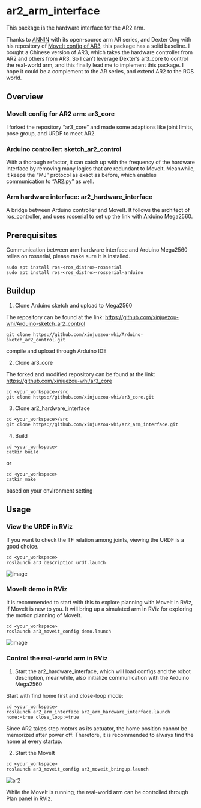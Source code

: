 # ar2_arm_interface

This package is the hardware interface for the AR2 arm.

Thanks to [ANNIN](https://www.anninrobotics.com/home) with its open-source arm AR series, and Dexter Ong with his repository of [MoveIt config of AR3](https://github.com/ongdexter/ar3_core), this package has a solid baseline. I bought a Chinese version of AR3, which takes the hardware controller from AR2 and others from AR3. So I can’t leverage Dexter’s ar3_core to control the real-world arm, and this finally lead me to implement this package. I hope it could be a complement to the AR series, and extend AR2 to the ROS world.

## Overview
### MoveIt config for AR2 arm: ar3_core
I forked the repository “ar3_core” and made some adaptions like joint limits, pose group, and URDF to meet AR2.

### Arduino controller: sketch_ar2_control
With a thorough refactor, it can catch up with the frequency of the hardware interface by removing many logics that are redundant to MoveIt. Meanwhile, it keeps the “MJ” protocol as exact as before, which enables communication to “AR2.py” as well.

### Arm hardware interface: ar2_hardware_interface
A bridge between Arduino controller and MoveIt. It follows the architect of ros_controller, and uses rosserial to set up the link with Arduino Mega2560.

## Prerequisites
Communication between arm hardware interface and Arduino Mega2560 relies on rosserial, please make sure it is installed.

```
sudo apt install ros-<ros_distro>-rosserial
sudo apt install ros-<ros_distro>-rosserial-arduino
```

## Buildup
1.	Clone Arduino sketch and upload to Mega2560

The repository can be found at the link:
https://github.com/xinjuezou-whi/Arduino-sketch_ar2_control

```
git clone https://github.com/xinjuezou-whi/Arduino-sketch_ar2_control.git
```

compile and upload through Arduino IDE

2.	Clone ar3_core

The forked and modified repository can be found at the link:
https://github.com/xinjuezou-whi/ar3_core

```
cd <your_workspace>/src
git clone https://github.com/xinjuezou-whi/ar3_core.git
```

3.	Clone ar2_hardware_interface

```
cd <your_workspace>/src
git clone https://github.com/xinjuezou-whi/ar2_arm_interface.git
```

4.	Build

```
cd <your_workspace>
catkin build
```
or
```
cd <your_workspace>
catkin_make
```
based on your environment setting

## Usage
### View the URDF in RViz
If you want to check the TF relation among joints, viewing the URDF is a good choice.

```
cd <your_workspace>
roslaunch ar3_description urdf.launch
```
![image](https://user-images.githubusercontent.com/72239958/183247213-5720789e-2100-4b05-984a-3cb20e74f99f.png)


### MoveIt demo in RViz
It is recommended to start with this to explore planning with MoveIt in RViz, if MoveIt is new to you. It will bring up a simulated arm in RViz for exploring the motion planning of MoveIt.

```
cd <your_workspace>
roslaunch ar3_moveit_config demo.launch
```
![image](https://user-images.githubusercontent.com/72239958/183247226-71a393b1-c512-4773-b8e3-832acdab59ad.png)


### Control the real-world arm in RViz
1.	Start the ar2_hardware_interface, which will load configs and the robot description, meanwhile, also initialize communication with the Arduino Mega2560

Start with find home first and close-loop mode:

```
cd <your_workspace>
roslaunch ar2_arm_interface ar2_arm_hardware_interface.launch home:=true close_loop:=true
```

Since AR2 takes step motors as its actuator, the home position cannot be memorized after power off. Therefore, it is recommended to always find the home at every startup.

2.	Start the MoveIt
```
cd <your_workspace>
roslaunch ar3_moveit_config ar3_moveit_bringup.launch
```
![ar2](https://user-images.githubusercontent.com/72239958/183247871-0b461c60-7794-4c48-bb19-d14dfafafe43.gif)

While the MoveIt is running, the real-world arm can be controlled through Plan panel in RViz.
